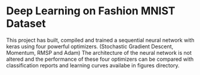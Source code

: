 # Deep Learning on Fashion MNIST Dataset

This project has built, compiled and trained a sequential neural network with keras using four powerful optimizers. (Stochastic Gradient Descent, Momentum, RMSP and Adam) The architecture of the neural network is not altered and the performance of these four optimizers can be compared with classification reports and learning curves availabe in figures directory. 

